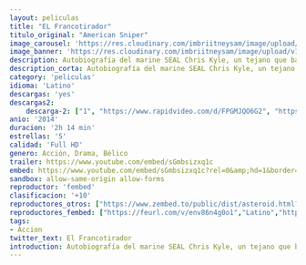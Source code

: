 ```yaml
---
layout: peliculas
title: "EL Francotirador"
titulo_original: "American Sniper"
image_carousel: 'https://res.cloudinary.com/imbriitneysam/image/upload/v1543455057/franco1-oster-min.jpg'
image_banner: 'https://res.cloudinary.com/imbriitneysam/image/upload/v1543455059/franco2-banner-min.jpg'
description: Autobiografía del marine SEAL Chris Kyle, un tejano que batió el récord de muertes como francotirador del ejército norteamericano. Kyle fue enviado a Irak con la misión de proteger a sus compañeros. Su puntería y precisión milimétrica salvó incontables vidas en el campo de batalla, por lo que se ganó el apodo de ?Leyenda?, pero la noticia de sus hazañas llegó hasta las filas enemigas. Se puso precio a su cabeza y se convirtió en objetivo de los insurgentes. En Irak, Chris participó en cuatro peligrosas misiones, aplicando el principal lema de los marines, no dejar a ningún hombre atrás?, mientras en casa le esperaban su mujer Taya (Sienna Miller) y sus dos hijos pequeños.
description_corta: Autobiografía del marine SEAL Chris Kyle, un tejano que batió el récord de muertes como francotirador del ejército norteamericano. Kyle fue enviado a Irak con la misión de proteger a sus compañeros. Su puntería y precisión milimétrica salvó...
category: 'peliculas'
idioma: 'Latino'
descargas: 'yes'
descargas2:
    descarga-2: ["1", "https://www.rapidvideo.com/d/FPGMJQO6G2", "https://www.google.com/s2/favicons?domain=www.rapidvideo.com","RapidVideo","https://res.cloudinary.com/imbriitneysam/image/upload/v1541473684/mexico.png", "Latino", "Full HD"]
anio: '2014'
duracion: '2h 14 min'
estrellas: '5'
calidad: 'Full HD'
genero: Acción, Drama, Bélico
trailer: https://www.youtube.com/embed/sGmbsizxq1c
embed: https://www.youtube.com/embed/sGmbsizxq1c?rel=0&amp;hd=1&border=0&wmode=opaque&enablejsapi=1&modestbranding=1&controls=1&showinfo=1
sandbox: allow-same-origin allow-forms
reproductor: 'fembed'
clasificacion: '+10'
reproductores_otros: ["https://www.zembed.to/public/dist/asteroid.html?id=feef6ce816d5786c5c700b1218ee59a5&title=American%20Sniper","Latino","https://movcloud.net/embed/nf-WxXJXDqDi","Latino","https://embed.mystream.to/981agzyck86l","Latino"]
reproductores_fembed: ["https://feurl.com/v/env86n4g0o1","Latino","https://feurl.com/v/8g9z6382yyv","Latino"]
tags:
- Accion
twitter_text: El Francotirador
introduction: Autobiografía del marine SEAL Chris Kyle, un tejano que batió el récord de muertes como francotirador del ejército norteamericano. Kyle fue enviado a Irak con la misión de proteger a sus compañeros. Su puntería y precisión milimétrica salvó...
---
```












